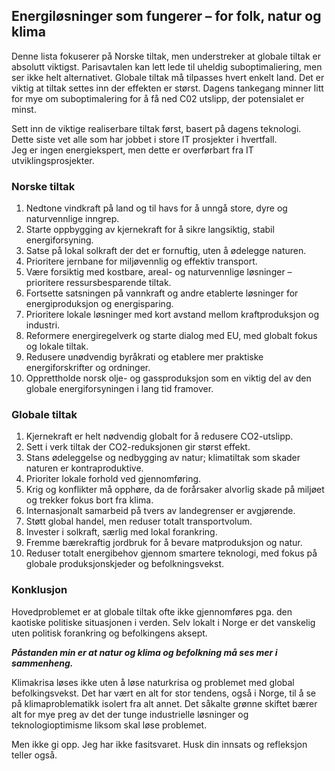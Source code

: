 ## Energiløsninger som fungerer – for folk, natur og klima

Denne lista fokuserer på Norske tiltak, men understreker at globale tiltak er absolutt viktigst.
Parisavtalen kan lett lede til uheldig suboptimaliering, men ser ikke helt alternativet.
Globale tiltak må tilpasses hvert enkelt land. Det er viktig at tiltak settes inn der effekten er størst.
Dagens tankegang minner litt for mye om suboptimalering for å få ned C02 utslipp,
der potensialet er minst.  

Sett inn de viktige realiserbare tiltak først, basert på dagens teknologi.  
Dette siste vet alle som har jobbet i store IT prosjekter i hvertfall.  
Jeg er ingen energiekspert, men dette er overførbart fra IT utviklingsprosjekter.

### Norske tiltak

1. Nedtone vindkraft på land og til havs for å unngå store, dyre og naturvennlige inngrep.
2. Starte oppbygging av kjernekraft for å sikre langsiktig, stabil energiforsyning.
3. Satse på lokal solkraft der det er fornuftig, uten å ødelegge naturen.
4. Prioritere jernbane for miljøvennlig og effektiv transport.
5. Være forsiktig med kostbare, areal- og naturvennlige løsninger – prioritere ressursbesparende tiltak.
6. Fortsette satsningen på vannkraft og andre etablerte løsninger for energiproduksjon og energisparing.
7. Prioritere lokale løsninger med kort avstand mellom kraftproduksjon og industri.
8. Reformere energiregelverk og starte dialog med EU, med globalt fokus og lokale tiltak.
9. Redusere unødvendig byråkrati og etablere mer praktiske energiforskrifter og ordninger.
10. Opprettholde norsk olje- og gassproduksjon som en viktig del av den globale energiforsyningen i lang tid framover.

### Globale tiltak

1. Kjernekraft er helt nødvendig globalt for å redusere CO2-utslipp.
2. Sett i verk tiltak der CO2-reduksjonen gir størst effekt.
3. Stans ødeleggelse og nedbygging av natur; klimatiltak som skader naturen er kontraproduktive.
4. Prioriter lokale forhold ved gjennomføring.
5. Krig og konflikter må opphøre, da de forårsaker alvorlig skade på miljøet og trekker fokus bort fra klima.
6. Internasjonalt samarbeid på tvers av landegrenser er avgjørende.
7. Støtt global handel, men reduser totalt transportvolum.
8. Invester i solkraft, særlig med lokal forankring.
9. Fremme bærekraftig jordbruk for å bevare matproduksjon og natur.
10. Reduser totalt energibehov gjennom smartere teknologi, med fokus på globale produksjonskjeder og befolkningsvekst.

### Konklusjon

Hovedproblemet er at globale tiltak ofte ikke gjennomføres pga. den kaotiske politiske situasjonen i verden. 
Selv lokalt i Norge er det vanskelig uten politisk forankring og befolkingens aksept.   

***Påstanden min er at natur og klima og befolkning må ses mer i sammenheng.***  

Klimakrisa løses ikke uten  å løse naturkrisa og problemet med global befolkingsvekst.
Det har vært en alt for stor tendens, også i Norge, til å se på klimaproblematikk isolert fra alt annet. 
Det såkalte grønne skiftet bærer alt for mye preg av det der tunge industrielle løsninger
og teknologioptimisme liksom skal løse problemet.

Men ikke gi opp. Jeg har ikke fasitsvaret. Husk din innsats og refleksjon teller også.

